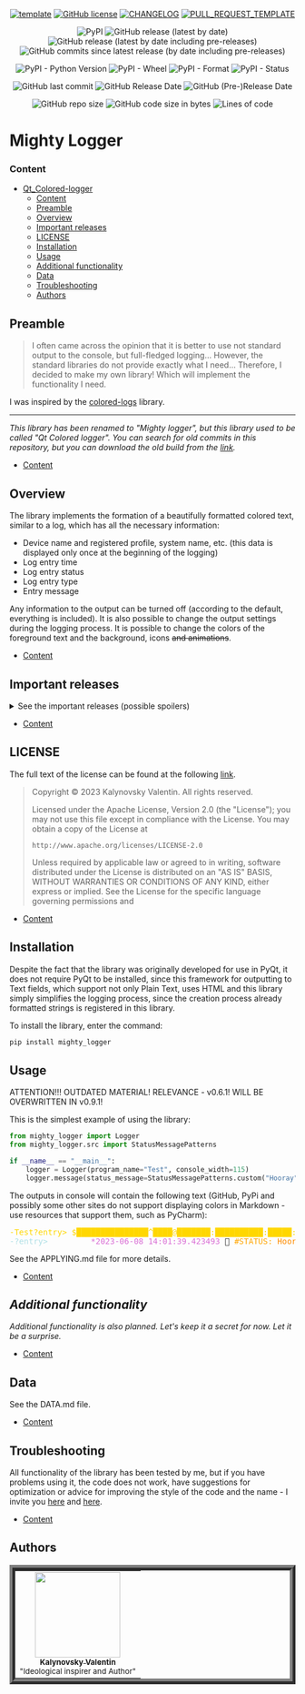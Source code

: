 <div align="center">

[![template](https://img.shields.io/badge/Repository-template-darkred?style=for-the-badge)](https://github.com/Nakama3942/template_rep)
[![GitHub license](https://img.shields.io/github/license/Nakama3942/mighty_logger?color=gold&style=for-the-badge)](https://github.com/Nakama3942/mighty_logger/blob/master/LICENSE)
[![CHANGELOG](https://img.shields.io/badge/here-CHANGELOG-yellow?style=for-the-badge)](https://github.com/Nakama3942/mighty_logger/blob/master/CHANGELOG.md)
[![PULL_REQUEST_TEMPLATE](https://img.shields.io/badge/here-PULL_REQUEST_TEMPLATE-orange?style=for-the-badge)](https://github.com/Nakama3942/mighty_logger/blob/master/.github/PULL_REQUEST_TEMPLATE.md)

![PyPI](https://img.shields.io/pypi/v/mighty-logger?color=yellow&logo=pypi&logoColor=white&style=for-the-badge)
![GitHub release (latest by date)](https://img.shields.io/github/v/release/Nakama3942/mighty_logger?label=latest%20release&logo=github&style=for-the-badge)
![GitHub release (latest by date including pre-releases)](https://img.shields.io/github/v/release/Nakama3942/mighty_logger?color=orange&include_prereleases&label=latest%20pre-release&logo=github&style=for-the-badge)
![GitHub commits since latest release (by date including pre-releases)](https://img.shields.io/github/commits-since/Nakama3942/mighty_logger/v0.5.0?include_prereleases&style=for-the-badge)

![PyPI - Python Version](https://img.shields.io/pypi/pyversions/mighty-logger?style=for-the-badge)
![PyPI - Wheel](https://img.shields.io/pypi/wheel/mighty-logger?style=for-the-badge)
![PyPI - Format](https://img.shields.io/pypi/format/mighty-logger?label=PyPI%20format&style=for-the-badge)
![PyPI - Status](https://img.shields.io/pypi/status/mighty-logger?label=PyPI%20status&style=for-the-badge)

![GitHub last commit](https://img.shields.io/github/last-commit/Nakama3942/mighty_logger?style=for-the-badge)
![GitHub Release Date](https://img.shields.io/github/release-date/Nakama3942/mighty_logger?style=for-the-badge)
![GitHub (Pre-)Release Date](https://img.shields.io/github/release-date-pre/Nakama3942/mighty_logger?label=%28pre-%29release%20date&style=for-the-badge)

![GitHub repo size](https://img.shields.io/github/repo-size/Nakama3942/mighty_logger?color=darkgreen&style=for-the-badge)
![GitHub code size in bytes](https://img.shields.io/github/languages/code-size/Nakama3942/mighty_logger?color=darkgreen&style=for-the-badge)
![Lines of code](https://img.shields.io/tokei/lines/github/Nakama3942/mighty_logger?style=for-the-badge)

</div>

# Mighty Logger

### Content

- [Qt_Сolored-logger](#mighty-logger)
  - [Content](#content)
  - [Preamble](#preamble)
  - [Overview](#overview)
  - [Important releases](#important-releases)
  - [LICENSE](#license)
  - [Installation](#installation)
  - [Usage](#usage)
  - [Additional functionality](#additional-functionality)
  - [Data](#data)
  - [Troubleshooting](#troubleshooting)
  - [Authors](#authors)

## Preamble

<!--
This library it was renamed to "Mighty logger" but before this library named is "Qt Colored logger". Old commits may search in this repository, but download old build may on next link: https://pypi.org/project/qt-colored-logger/ .
-->

> I often came across the opinion that it is better to use not standard output to the console, but full-fledged logging... However, the standard libraries do not provide exactly what I need... Therefore, I decided to make my own library! Which will implement the functionality I need.

I was inspired by the [colored-logs](https://pypi.org/project/colored-logs/) library.

---

*This library has been renamed to "Mighty logger", but this library used to be called "Qt Colored logger". You can search for old commits in this repository, but you can download the old build from the [link](https://pypi.org/project/qt-colored-logger/).*

- [Content](#content)

## Overview

The library implements the formation of a beautifully formatted colored text, similar to a log, which has all the necessary information:

- Device name and registered profile, system name, etc. (this data is displayed only once at the beginning of the logging)
- Log entry time
- Log entry status
- Log entry type
- Entry message

Any information to the output can be turned off (according to the default, everything is included). It is also possible to change the output settings during the logging process. It is possible to change the colors of the foreground text and the background, icons ~~and animations~~.

- [Content](#content)

## Important releases

<details><summary>See the important releases (possible spoilers)</summary>

- [x] v0.0.1 - Alpha-release (the very first version of the simplest Logger has been published)
- [x] v0.0.2 - Little update (added multiple entry types and colors)
- [x] v0.0.3 - Types update (added even more multiple entry types and colors)
- [x] v0.0.4 - Color update (added the entire X11 color table and reworked the color system)
- [x] v0.1.0 - First official release (complete basic HTML logger)
- [x] v0.2.0 - Structural update (added basic console logger with HTML base)
- [x] v0.3.0 - Background update (added background for log entries)
- [x] v0.4.0 - Buffer update (added text buffer)
- [x] v0.5.0 - Unifying update (console and HTML are combined into one class)
- [x] v0.5.1 - Hints update (added status message templates and hint symbols (icons) near log entries status)
- [x] v0.6.0 - Progress update (added start of some log entries in threads (process))
- [x] v0.6.1 - Animation update (added animations in processes)
- [x] v0.7.0 - "Buffer improvement" update (buffer development completed and entry type system reworked)
- [x] v0.7.1 - Modding update (buffer modification added - sorting, searching and selecting)
- [x] v0.7.2 - Categories update (separated the entry category from the type)
- [x] v0.8.0 - Export update (added conversion to csv)
- [x] v0.9.0 - Extension update (made wheel format and instruction of toml)
- [ ] v0.9.1 - Documenting update (all updates since v0.7.0 are documented; updated old documentation; documentation site generation added)
- [ ] v1.0.0 - Completion of logger development (logger development completed)
- [ ] v1.1.0 - Font update (added a class that formats text outside the logger)

</details>

- [Content](#content)

## LICENSE

The full text of the license can be found at the following [link](https://github.com/Nakama3942/mighty_logger/blob/master/LICENSE).

> Copyright © 2023 Kalynovsky Valentin. All rights reserved.
> 
> Licensed under the Apache License, Version 2.0 (the "License");
> you may not use this file except in compliance with the License.
> You may obtain a copy of the License at
> 
>     http://www.apache.org/licenses/LICENSE-2.0
> 
> Unless required by applicable law or agreed to in writing, software
> distributed under the License is distributed on an "AS IS" BASIS,
> WITHOUT WARRANTIES OR CONDITIONS OF ANY KIND, either express or implied.
> See the License for the specific language governing permissions and

- [Content](#content)

## Installation

Despite the fact that the library was originally developed for use in PyQt, it does not require PyQt to be installed, since this framework for outputting to Text fields, which support not only Plain Text, uses HTML and this library simply simplifies the logging process, since the creation process already formatted strings is registered in this library.

To install the library, enter the command:

```sh
pip install mighty_logger
```

## Usage

ATTENTION!!! OUTDATED MATERIAL! RELEVANCE - v0.6.1! WILL BE OVERWRITTEN IN v0.9.1!

This is the simplest example of using the library:

```python
from mighty_logger import Logger
from mighty_logger.src import StatusMessagePatterns

if __name__ == "__main__":
	logger = Logger(program_name="Test", console_width=115)
	logger.message(status_message=StatusMessagePatterns.custom("Hooray"), message_text="Hello world!")
```

The outputs in console will contain the following text (GitHub, PyPi and possibly some other sites do not support displaying colors in Markdown - use resources that support them, such as PyCharm):

<pre>
<span style='background-color: #;'><span style='color: #ffd700;'>-Test?entry> $███████████████^████@███████:██████████:█████:█████████:█████</span></span>
<span style='background-color: #;'><span style='color: #b0e0e6;'>-?entry>         </span><span style='color: #da70d6;'>*2023-06-08 14:01:39.423493 </span>💬 <span style='color: #ffa500;'>#STATUS: </span><span style='color: #ff8c00;'>Hooray </span><span style='color: #afeeee;'>@MESSAGE - </span><span style='color: #b0e0e6;'>Hello world!</span></span>
</pre>

See the APPLYING.md file for more details.

- [Content](#content)

## *Additional functionality*

*Additional functionality is also planned. Let's keep it a secret for now. Let it be a surprise.*

- [Content](#content)

## Data

See the DATA.md file.

- [Content](#content)

## Troubleshooting

All functionality of the library has been tested by me, but if you have problems using it, the code does not work, have suggestions for optimization or advice for improving the style of the code and the name - I invite you [here](https://github.com/Nakama3942/mighty_logger/blob/master/CONTRIBUTING.md) and [here](https://github.com/Nakama3942/mighty_logger/blob/master/CODE_OF_CONDUCT.md).

- [Content](#content)

## Authors

<table align="center" style="border-width: 10; border-style: ridge">
	<tr>
		<td align="center"><a href="https://github.com/Nakama3942"><img src="https://avatars.githubusercontent.com/u/73797846?s=400&u=a9b7688ac521d739825d7003a5bd599aab74cb76&v=4" width="150px;" alt=""/><br /><sub><b>Kalynovsky Valentin</b></sub></a><sub><br />"Ideological inspirer and Author"</sub></td>
		<!--<td></td>-->
	</tr>
<!--
	<tr>
		<td></td>
		<td></td>
	</tr>
-->
</table>
